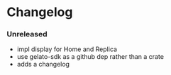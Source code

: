 # Changelog

### Unreleased

- impl display for Home and Replica
- use gelato-sdk as a github dep rather than a crate
- adds a changelog
